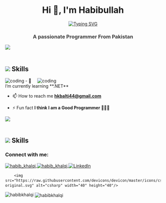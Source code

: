 <h1 align="center">Hi 👋, I'm Habibullah</h1>

<p align="center">
  <a href="https://git.io/typing-svg"><img src="https://readme-typing-svg.demolab.com?font=Fira+Code&pause=1000&center=true&width=435&lines=Welcome+to+my+Profile.+.+.;I+am+a+Programmer+&#38+Data_Anaylst;Active+Learner.+.+.+;Welcome+to+my+Profile.+.+." alt="Typing SVG" /></a>
</p>
<h3 align="center" class="animated">A passionate Programmer From Pakistan</h3>
<img src="https://user-images.githubusercontent.com/73097560/115834477-dbab4500-a447-11eb-908a-139a6edaec5c.gif"><br><br>

## <img src="https://media2.giphy.com/media/QssGEmpkyEOhBCb7e1/giphy.gif?cid=ecf05e47a0n3gi1bfqntqmob8g9aid1oyj2wr3ds3mg700bl&rid=giphy.gif" width ="25"><b> Skills</b>

<img align="right" alt="coding" width="400" src="https://media3.giphy.com/media/qgQUggAC3Pfv687qPC/giphy.gif?cid=ecf05e47dakyo327cb7k0lybcah797gs0kiwjkhk6s55fjv5&ep=v1_gifs_search&rid=giphy.gif&ct=g">
<img align="bottom" alt="coding" width="350" src="">
- 🌱 I’m currently learning **.NET**

- 📫 How to reach me **hkbalti44@gmail.com**

- ⚡ Fun fact **I think I am a Good Programmer 🤷‍♀️😃**

<img src="https://user-images.githubusercontent.com/73097560/115834477-dbab4500-a447-11eb-908a-139a6edaec5c.gif"><br><br>

## <img src="https://media2.giphy.com/media/QssGEmpkyEOhBCb7e1/giphy.gif?cid=ecf05e47a0n3gi1bfqntqmob8g9aid1oyj2wr3ds3mg700bl&rid=giphy.gif" width ="25"><b> Skills</b>

<h3 align="left">Connect with me:</h3>
<p align="left">
<a href="https://twitter.com/habib_khalqi" target="blank">
    <img align="center" src="https://raw.githubusercontent.com/rahuldkjain/github-profile-readme-generator/master/src/images/icons/Social/twitter.svg" alt="habib_khalqi" height="30" width="40" />
</a>
<a href="https://instagram.com/habib_khalqi" target="blank">
    <img align="center" src="https://raw.githubusercontent.com/rahuldkjain/github-profile-readme-generator/master/src/images/icons/Social/instagram.svg" alt="habib_khalqi" height="30" width="40" />
</a>
<a href="https://www.linkedin.com/in/habib-khalqi-7b88982a4/" target="_blank">
    <img align="center" src="https://upload.wikimedia.org/wikipedia/commons/0/01/LinkedIn_Logo.svg" alt="LinkedIn" height="30" width="40" />
</a>
</p>

        <img src="https://raw.githubusercontent.com/devicons/devicon/master/icons/csharp/csharp-original.svg" alt="csharp" width="40" height="40"/> 

<p><img align="left" src="https://github-readme-stats.vercel.app/api/top-langs?username=habibkhalqi&show_icons=true&locale=en&layout=compact" alt="habibkhalqi" /></p>

<p>&nbsp;<img align="center" src="https://github-readme-stats.vercel.app/api?username=habibkhalqi&show_icons=true&locale=en" alt="habibkhalqi" /></p>

<style>
.animated {
    animation: fadeIn 2s ease-in;
}

@keyframes fadeIn {
    from { opacity: 0; }
    to { opacity: 1; }
}
</style>

